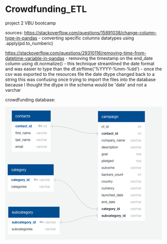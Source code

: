 # Crowdfunding_ETL
project 2 VBU bootcamp


sources: 
https://stackoverflow.com/questions/15891038/change-column-type-in-pandas
	- converting specific columns datatypes using .apply(pd.to_numberic)

https://stackoverflow.com/questions/29310116/removing-time-from-datetime-variable-in-pandas
	- removing the timestamp on the end_date column using dt.normalize()
	- this technique streamlined the date format and was easier to type than the df.strftime('%YYYY-%mm-%dd')
	- once the csv was exported to the resources file the date dtype changed back to a string this was confusing once trying to import the files into the database because I thought the dtype in the schema would be 'date' and not a varchar

crowdfunding database:

![Alt text](/ETL_ERD.png?raw=true "Schema ERD")